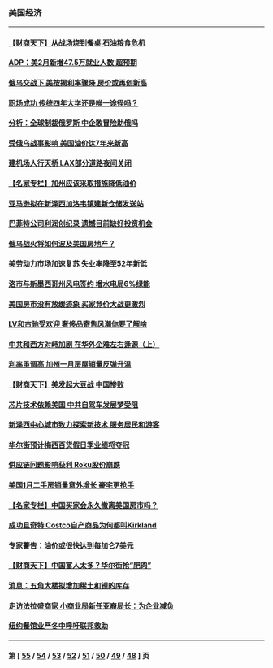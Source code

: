 ### 美国经济
---
#### [【财商天下】从战场烧到餐桌 石油粮食危机](../../pages/ncid1078158/n13617060.md) 
#### [ADP：美2月新增47.5万就业人数 超预期](../../pages/ncid1078158/n13616816.md) 
#### [俄乌交战下 美按揭利率骤降 房价或再创新高](../../pages/ncid1078158/n13614842.md) 
#### [职场成功 传统四年大学还是唯一途径吗？](../../pages/ncid1078158/n13614583.md) 
#### [分析：全球制裁俄罗斯 中企敢冒险助俄吗](../../pages/ncid1078158/n13614307.md) 
#### [受俄乌战事影响 美国油价达7年来新高](../../pages/ncid1078158/n13614212.md) 
#### [建机场人行天桥 LAX部分道路夜间关闭](../../pages/ncid1078158/n13613067.md) 
#### [【名家专栏】加州应该采取措施降低油价](../../pages/ncid1078158/n13611457.md) 
#### [亚马逊拟在新泽西加洛韦镇建新仓储发送站](../../pages/ncid1078158/n13609296.md) 
#### [巴菲特公司利润创纪录 遗憾目前缺好投资机会](../../pages/ncid1078158/n13607734.md) 
#### [俄乌战火将如何波及美国房地产？](../../pages/ncid1078158/n13606713.md) 
#### [美劳动力市场加速复苏 失业率降至52年新低](../../pages/ncid1078158/n13603551.md) 
#### [洛市与新墨西哥州风电签约 增水电局6%绿能](../../pages/ncid1078158/n13603506.md) 
#### [美国房市没有放缓迹象 买家竞价大战更激烈](../../pages/ncid1078158/n13600230.md) 
#### [LV和古驰受欢迎 奢侈品寄售风潮你要了解啥](../../pages/ncid1078158/n13523640.md) 
#### [中共和西方对峙加剧 在华外企难左右逢源（上）](../../pages/ncid1078158/n13599593.md) 
#### [利率虽调高 加州一月房屋销量反弹升温](../../pages/ncid1078158/n13597967.md) 
#### [【财商天下】美发起大豆战 中国惨败](../../pages/ncid1078158/n13597058.md) 
#### [芯片技术依赖美国 中共自驾车发展梦受阻](../../pages/ncid1078158/n13595658.md) 
#### [新泽西中心城市致力探索新技术 服务居民和游客](../../pages/ncid1078158/n13594664.md) 
#### [华尔街预计梅西百货假日季业绩将夺冠](../../pages/ncid1078158/n13592953.md) 
#### [供应链问题影响获利 Roku股价崩跌](../../pages/ncid1078158/n13592918.md) 
#### [美国1月二手房销量意外增长 豪宅更抢手](../../pages/ncid1078158/n13592977.md) 
#### [【名家专栏】中国买家会永久撤离美国房市吗？](../../pages/ncid1078158/n13589547.md) 
#### [成功且奇特 Costco自产商品为何都叫Kirkland](../../pages/ncid1078158/n13586506.md) 
#### [专家警告：油价或很快达到每加仑7美元](../../pages/ncid1078158/n13590246.md) 
#### [【财商天下】中国富人太多？华尔街抢“肥肉”](../../pages/ncid1078158/n13590241.md) 
#### [消息：五角大楼拟增加稀土和锂的库存](../../pages/ncid1078158/n13588884.md) 
#### [走访法拉盛商家 小商业局新任亚裔局长：为企业减负](../../pages/ncid1078158/n13588657.md) 
#### [纽约餐馆业严冬中呼吁联邦救助](../../pages/ncid1078158/n13588632.md) 

---
#### 第 [ [55](./55.md) / [54](./54.md) / [53](./53.md) / [52](./52.md) / [51](./51.md) / [50](./50.md) / [49](./49.md) / [48](./48.md) ] 页
